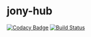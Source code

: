 # jony-hub

[![Codacy Badge](https://app.codacy.com/project/badge/Grade/ba8a7dddf06e478aa8d4ad5059144f76)](https://www.codacy.com?utm_source=github.com&amp;utm_medium=referral&amp;utm_content=fgsoftware1/jony-hub&amp;utm_campaign=Badge_Grade)
[![Build Status](https://travis-ci.com/fgsoftware1/jony-hub.svg?token=kvoUm8DVqHAYHrybsVyT&branch=main)](https://travis-ci.com/fgsoftware1/jony-hub)

